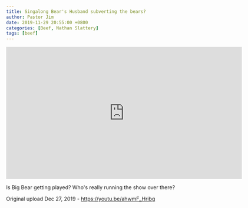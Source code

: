 ```yaml
---
title: Singalong Bear's Husband subverting the bears?
author: Pastor Jim
date: 2019-11-29 20:55:00 +0800
categories: [Beef, Nathan Slattery]
tags: [beef]
---
```


<iframe width="640" height="360" scrolling="no" frameborder="0" style="border: none;" src="https://www.bitchute.com/embed/VzfV1dAxAtrP/"></iframe>

Is Big Bear getting played? Who's really running the show over there?



Original upload Dec 27, 2019 - https://youtu.be/ahwmF_Hribg

